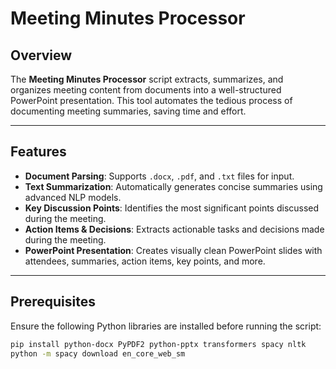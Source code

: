 # Meeting Minutes Processor

## Overview
The **Meeting Minutes Processor** script extracts, summarizes, and organizes meeting content from documents into a well-structured PowerPoint presentation. This tool automates the tedious process of documenting meeting summaries, saving time and effort.

---

## Features
- **Document Parsing**: Supports `.docx`, `.pdf`, and `.txt` files for input.
- **Text Summarization**: Automatically generates concise summaries using advanced NLP models.
- **Key Discussion Points**: Identifies the most significant points discussed during the meeting.
- **Action Items & Decisions**: Extracts actionable tasks and decisions made during the meeting.
- **PowerPoint Presentation**: Creates visually clean PowerPoint slides with attendees, summaries, action items, key points, and more.

---

## Prerequisites
Ensure the following Python libraries are installed before running the script:
```bash
pip install python-docx PyPDF2 python-pptx transformers spacy nltk
python -m spacy download en_core_web_sm
